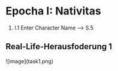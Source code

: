 <h1>Epocha I: Nativitas</h1>

1. I.1 Enter Character Name --> S.5

<h2>Real-Life-Herausfoderung 1</h2>
![image](task1.png)